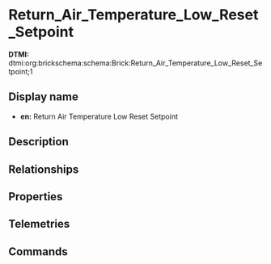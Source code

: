 # Return_Air_Temperature_Low_Reset_Setpoint
**DTMI:** dtmi:org:brickschema:schema:Brick:Return_Air_Temperature_Low_Reset_Setpoint;1
## Display name
- **en:** Return Air Temperature Low Reset Setpoint
## Description
## Relationships
## Properties
## Telemetries
## Commands
